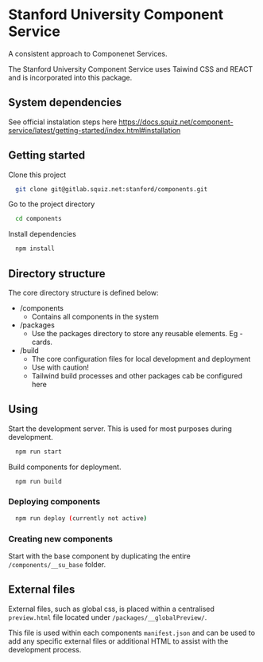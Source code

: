 
# Stanford University Component Service

A consistent approach to Componenet Services.

The Stanford University Component Service uses Taiwind CSS and REACT and is incorporated into this package.


## System dependencies
See official instalation steps here 
https://docs.squiz.net/component-service/latest/getting-started/index.html#installation

## Getting started

Clone this project

```bash
  git clone git@gitlab.squiz.net:stanford/components.git
```

Go to the project directory

```bash
  cd components
```

Install dependencies

```bash
  npm install
```

## Directory structure
The core directory structure is defined below:
- /components
  - Contains all components in the system
- /packages
  - Use the packages directory to store any reusable elements. Eg - cards.
- /build
  - The core configuration files for local development and deployment
  - Use with caution!
  - Tailwind build processes and other packages cab be configured here


## Using

Start the development server. This is used for most purposes during development.

```bash
  npm run start
```

Build components for deployment.

```bash
  npm run build
```

### Deploying components <Not finalised>

```bash
  npm run deploy (currently not active)
```

### Creating new components
Start with the base component by duplicating the entire `/components/__su_base` folder.


## External files
External files, such as global css, is placed within a centralised `preview.html` file located under `/packages/__globalPreview/`. 

This file is used within each components `manifest.json` and can be used to add any specific external files or additional HTML to assist with the development process.

